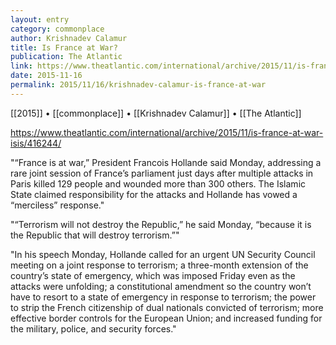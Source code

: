 ```yaml
---
layout: entry
category: commonplace
author: Krishnadev Calamur
title: Is France at War?
publication: The Atlantic
link: https://www.theatlantic.com/international/archive/2015/11/is-france-at-war-isis/416244/
date: 2015-11-16
permalink: 2015/11/16/krishnadev-calamur-is-france-at-war
---
```


[[2015]] • [[commonplace]] • [[Krishnadev Calamur]] • [[The Atlantic]]

https://www.theatlantic.com/international/archive/2015/11/is-france-at-war-isis/416244/

"“France is at war,” President Francois Hollande said Monday, addressing a rare joint session of France’s parliament just days after multiple attacks in Paris killed 129 people and wounded more than 300 others. The Islamic State claimed responsibility for the attacks and Hollande has vowed a “merciless” response."

"“Terrorism will not destroy the Republic,” he said Monday, “because it is the Republic that will destroy terrorism.”"

"In his speech Monday, Hollande called for an urgent UN Security Council meeting on a joint response to terrorism; a three-month extension of the country’s state of emergency, which was imposed Friday even as the attacks were unfolding; a constitutional amendment so the country won’t have to resort to a state of emergency in response to terrorism; the power to strip the French citizenship of dual nationals convicted of terrorism; more effective border controls for the European Union; and increased funding for the military, police, and security forces."
